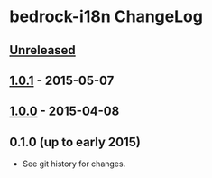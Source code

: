 # bedrock-i18n ChangeLog

## [Unreleased]

## [1.0.1] - 2015-05-07

## [1.0.0] - 2015-04-08

## 0.1.0 (up to early 2015)

- See git history for changes.

[Unreleased]: https://github.com/digitalbazaar/bedrock-i18n/compare/1.0.1...HEAD
[1.0.1]: https://github.com/digitalbazaar/bedrock-i18n/compare/1.0.0...1.0.1
[1.0.0]: https://github.com/digitalbazaar/bedrock-i18n/compare/0.1.0...1.0.0
